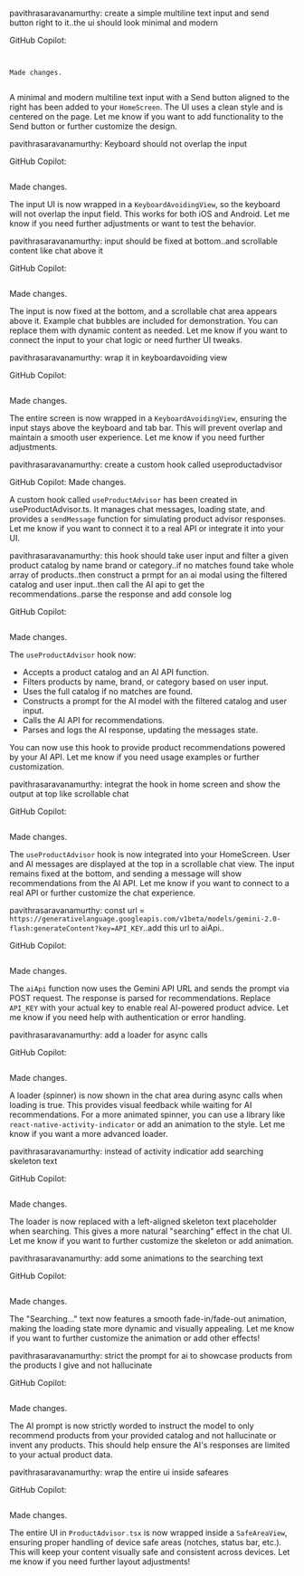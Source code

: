 pavithrasaravanamurthy: create a simple multiline text input and send button right to it..the ui should look minimal and modern

GitHub Copilot:

```


Made changes.


```

A minimal and modern multiline text input with a Send button aligned to the right has been added to your `HomeScreen`. The UI uses a clean style and is centered on the page. Let me know if you want to add functionality to the Send button or further customize the design.

pavithrasaravanamurthy: Keyboard should not overlap the input

GitHub Copilot:

```

```

Made changes.

The input UI is now wrapped in a `KeyboardAvoidingView`, so the keyboard will not overlap the input field. This works for both iOS and Android. Let me know if you need further adjustments or want to test the behavior.

pavithrasaravanamurthy: input should be fixed at bottom..and scrollable content like chat above it

GitHub Copilot:

```

```

Made changes.

The input is now fixed at the bottom, and a scrollable chat area appears above it. Example chat bubbles are included for demonstration. You can replace them with dynamic content as needed. Let me know if you want to connect the input to your chat logic or need further UI tweaks.

pavithrasaravanamurthy: wrap it in keyboardavoiding view

GitHub Copilot:

```

```

Made changes.

The entire screen is now wrapped in a `KeyboardAvoidingView`, ensuring the input stays above the keyboard and tab bar. This will prevent overlap and maintain a smooth user experience. Let me know if you need further adjustments.

pavithrasaravanamurthy: create a custom hook called useproductadvisor

GitHub Copilot: Made changes.

A custom hook called `useProductAdvisor` has been created in useProductAdvisor.ts. It manages chat messages, loading state, and provides a `sendMessage` function for simulating product advisor responses. Let me know if you want to connect it to a real API or integrate it into your UI.

pavithrasaravanamurthy: this hook should take user input and filter a given product catalog by name brand or category..if no matches found take whole array of products..then construct a prmpt for an ai modal using the filtered catalog and user input..then call the AI api to get the recommendations..parse the response and add console log

GitHub Copilot:

```

```

Made changes.

The `useProductAdvisor` hook now:

- Accepts a product catalog and an AI API function.
- Filters products by name, brand, or category based on user input.
- Uses the full catalog if no matches are found.
- Constructs a prompt for the AI model with the filtered catalog and user input.
- Calls the AI API for recommendations.
- Parses and logs the AI response, updating the messages state.

You can now use this hook to provide product recommendations powered by your AI API. Let me know if you need usage examples or further customization.

pavithrasaravanamurthy: integrat the hook in home screen and show the output at top like scrollable chat

GitHub Copilot:

```

```

Made changes.

The `useProductAdvisor` hook is now integrated into your HomeScreen. User and AI messages are displayed at the top in a scrollable chat view. The input remains fixed at the bottom, and sending a message will show recommendations from the AI API. Let me know if you want to connect to a real API or further customize the chat experience.

pavithrasaravanamurthy: const url = `https://generativelanguage.googleapis.com/v1beta/models/gemini-2.0-flash:generateContent?key=API_KEY`..add this url to aiApi..

GitHub Copilot:

```

```

Made changes.

The `aiApi` function now uses the Gemini API URL and sends the prompt via POST request. The response is parsed for recommendations. Replace `API_KEY` with your actual key to enable real AI-powered product advice. Let me know if you need help with authentication or error handling.

pavithrasaravanamurthy: add a loader for async calls

GitHub Copilot:

```

```

Made changes.

A loader (spinner) is now shown in the chat area during async calls when loading is true. This provides visual feedback while waiting for AI recommendations. For a more animated spinner, you can use a library like `react-native-activity-indicator` or add an animation to the style. Let me know if you want a more advanced loader.

pavithrasaravanamurthy: instead of activity indicatior add searching skeleton text

GitHub Copilot:

```

```

Made changes.

The loader is now replaced with a left-aligned skeleton text placeholder when searching. This gives a more natural "searching" effect in the chat UI. Let me know if you want to further customize the skeleton or add animation.

pavithrasaravanamurthy: add some animations to the searching text

GitHub Copilot:

```

```

Made changes.

The "Searching..." text now features a smooth fade-in/fade-out animation, making the loading state more dynamic and visually appealing. Let me know if you want to further customize the animation or add other effects!

pavithrasaravanamurthy: strict the prompt for ai to showcase products from the products I give and not hallucinate

GitHub Copilot:

```

```

Made changes.

The AI prompt is now strictly worded to instruct the model to only recommend products from your provided catalog and not hallucinate or invent any products. This should help ensure the AI's responses are limited to your actual product data.

pavithrasaravanamurthy: wrap the entire ui inside safeares

GitHub Copilot:

```

```

Made changes.

The entire UI in `ProductAdvisor.tsx` is now wrapped inside a `SafeAreaView`, ensuring proper handling of device safe areas (notches, status bar, etc.). This will keep your content visually safe and consistent across devices. Let me know if you need further layout adjustments!

